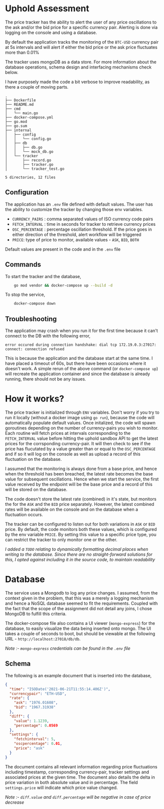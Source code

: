 # Uphold Assessment

The price tracker has the ability to alert the user of any price oscillations to the ask and/or the bid price for a specific currency pair. Alerting is done via logging on the console and using a database.

By default the application tracks the monitoring of the `BTC-USD` currency pair at 5s intervals and will alert if either the bid price or the ask price fluctuates more than 0.01%

The tracker uses mongoDB as a data store. For more information about the database operations, schema design and interfacing mechanisms check below.

I have purposely made the code a bit verbose to improve readability, as there a couple of moving parts.

```
.
├── Dockerfile
├── README.md
├── cmd
│   └── main.go
├── docker-compose.yml
├── go.mod
├── go.sum
├── internal
│   ├── config
│   │   └── config.go
│   ├── db
│   │   ├── db.go
│   │   └── mock_db.go
│   └── tracker
│       ├── record.go
│       ├── tracker.go
│       └── tracker_test.go

5 directories, 12 files

```

## Configuration

The application has an `.env` file defined with default values. The user has the ability to customize the tracker by changing those env variables.

- `CURRENCY_PAIRS` : comma separated values of ISO currency code pairs
- `FETCH_INTERVAL` : time in seconds for tracker to retrieve currency prices
- `OSC_PERCENTAGE` : percentage oscillation threshold. If the price goes in either direction of the threshold, alert workflow will be triggered
- `PRICE`: type of price to monitor, available values - `ASK`, `BID`, `BOTH`

Default values are present in the code and in the `.env` file

## Commands

To start the tracker and the database,

```bash
    go mod vendor && docker-compose up --build -d
```

To stop the service,

```bash
    docker-compose down
```

## Troubleshooting

The application may crash when you run it for the first time because it can't connect to the DB with the following error,

```
error occured during connection handshake: dial tcp 172.19.0.3:27017: connect: connection refused
```

This is because the application and the database start at the same time. I have placed a timeout of 60s, but there have been occasions where it doesn't work. A simple rerun of the above command (or `docker-compose up`) will recreate the application container and since the database is already running, there should not be any issues.

# How it works?

The price tracker is initialized through `ENV` variables. Don't worry if you try to run it locally (without a docker image using `go run`), because the code will automatically populate default values. Once initalized, the code will spawn goroutines depending on the number of currency-pairs you wish to monitor. Each routine will fetch prices at intervals corresponding to the `FETCH_INTERVAL` value before hitting the uphold sandbox API to get the latest prices for the corrsponding currency-pair. It will then check to see if the price has flucutated by a value greater than or equal to the `OSC_PERCENTAGE` and if so it will log on the console as well as upload a record of this fluctuation on the database.

I assumed that the monitoring is always done from a base price, and hence when the threshold has been breached, the latest rate becomes the base value for subsequent oscillations. Hence when we start the service, the first value received by the endpoint will be the base price and a record of this will be stored on the database.

The code doesn't store the latest rate (combined) in it's state, but monitors the for the `ASK` and the `BID` price separately. However, the latest combined rates will be available on the console and on the database when a fluctuation occurs.

The tracker can be configured to listen out for both variations in `ASK` or `BID` price. By default, the code monitors both these values, which is configured by the env variable `PRICE`. By setting this value to a specific price type, you can restrict the tracker to only monitor one or the other.

_I added a `TODO` relating to dynamically formatting decimal places when writing to the database. Since there are no straight-forward solutions for this, I opted against including it in the source code, to maintain readability_

# Database

The service uses a Mongodb to log any price changes. I assumed, from the context given in the problem, that this was a merely a logging mechanism and hence a NoSQL database seemed to fit the requirements. Coupled with the fact that the scope of the assignment did not detail any joins, I chose MongoDB to fulfill this criteria.

The docker-compose file also contains a UI viewer (`mongo-express`) for the database, to easily visualize the data being inserted onto mongo. The UI takes a couple of seconds to boot, but should be viewable at the following URL -
`http://localhost:27018/db/db`.

_Note :- `mongo-express` credentials can be found in the `.env` file_

## Schema

The following is an example document that is inserted into the database,

```json
{
  "time": "ISODate('2021-06-21T11:55:14.406Z')",
  "currencypair": "ETH-USD",
  "rate": {
    "ask": "1976.01608",
    "bid": "1967.31938"
  },
  "diff": {
    "value": 1.1239,
    "percentage": 0.0569
  },
  "settings": {
    "fetchinterval": 5,
    "oscpercentage": 0.01,
    "price": "ask"
  }
}
```

The document contains all relevant information regarding price fluctuations including timestamp, corresponding currency-pair, tracker settings and associated prices at the given time. The document also details the delta in price variation in both absolute value and in percentage. The field `settings.price` will indicate which price value changed.

_Note :- `diff.value` and `diff.percentage` will be negative in case of price decrease_
